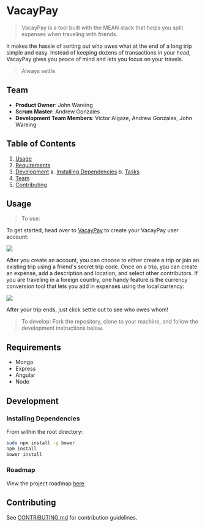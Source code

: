 # VacayPay #

>VacayPay is a tool built with the MEAN stack that helps you split expenses when traveling with friends.

It makes the hassle of sorting out who owes what at the end of a long trip simple and easy. Instead of keeping dozens of transactions in your head, VacayPay gives you peace of mind and lets you focus on your travels.

>Always settle

## Team

  - __Product Owner__: John Wareing
  - __Scrum Master__: Andrew Gonzales
  - __Development Team Members__: Victor Algaze, Andrew Gonzales, John Wareing

## Table of Contents

1. [Usage](#Usage)
2. [Requirements](#requirements)
3. [Development](#development)
    a. [Installing Dependencies](#installing-dependencies)
    b. [Tasks](#tasks)
1. [Team](#team)
1. [Contributing](#contributing)

## Usage

> To use: 

To get started, head over to [VacayPay](http://bit.ly/vacaypay) to create your VacayPay user account: 

![](http://i.imgur.com/5q8LSAR.png)


After you create an account, you can choose to either create a trip or join an existing trip using a friend's secret trip code. Once on a trip, you can create an expense, add a description and location, and select other contributors. If you are traveling in a foreign country, one handy feature is the currency conversion tool that lets you add in expenses using the local currency:

![](http://i.imgur.com/DnGJ1Hc.png)

After your trip ends, just click settle out to see who owes whom!

> To develop: Fork the repository, clone to your machine, and follow the development instructions below.

## Requirements

- Mongo
- Express
- Angular
- Node

## Development

### Installing Dependencies

From within the root directory:

```sh
sudo npm install -g bower
npm install
bower install
```

### Roadmap

View the project roadmap [here](LINK_TO_PROJECT_ISSUES)


## Contributing

See [CONTRIBUTING.md](CONTRIBUTING.md) for contribution guidelines.
